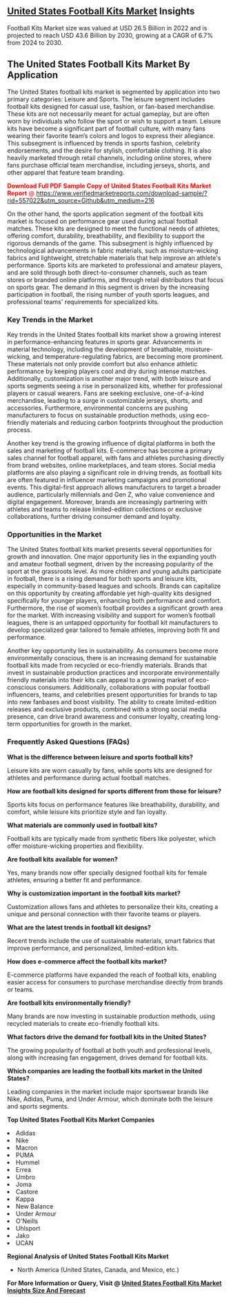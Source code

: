 <h2><a href="https://www.verifiedmarketreports.com/download-sample/?rid=557022&amp;utm_source=Github&amp;utm_medium=216" target="_blank">United States Football Kits Market</a> Insights</h2><p>Football Kits Market size was valued at USD 26.5 Billion in 2022 and is projected to reach USD 43.6 Billion by 2030, growing at a CAGR of 6.7% from 2024 to 2030.</p><p><h2>The United States Football Kits Market By Application</h2><p>The United States football kits market is segmented by application into two primary categories: Leisure and Sports. The leisure segment includes football kits designed for casual use, fashion, or fan-based merchandise. These kits are not necessarily meant for actual gameplay, but are often worn by individuals who follow the sport or wish to support a team. Leisure kits have become a significant part of football culture, with many fans wearing their favorite team’s colors and logos to express their allegiance. This subsegment is influenced by trends in sports fashion, celebrity endorsements, and the desire for stylish, comfortable clothing. It is also heavily marketed through retail channels, including online stores, where fans purchase official team merchandise, including jerseys, shorts, and other apparel that feature team branding.<p><span class=""><span style="color: #ff0000;"><strong>Download Full PDF Sample Copy of United States Football Kits Market Report</strong> @ </span><a href="https://www.verifiedmarketreports.com/download-sample/?rid=557022&amp;utm_source=Github&amp;utm_medium=216" target="_blank">https://www.verifiedmarketreports.com/download-sample/?rid=557022&amp;utm_source=Github&amp;utm_medium=216</a></span></p>On the other hand, the sports application segment of the football kits market is focused on performance gear used during actual football matches. These kits are designed to meet the functional needs of athletes, offering comfort, durability, breathability, and flexibility to support the rigorous demands of the game. This subsegment is highly influenced by technological advancements in fabric materials, such as moisture-wicking fabrics and lightweight, stretchable materials that help improve an athlete's performance. Sports kits are marketed to professional and amateur players, and are sold through both direct-to-consumer channels, such as team stores or branded online platforms, and through retail distributors that focus on sports gear. The demand in this segment is driven by the increasing participation in football, the rising number of youth sports leagues, and professional teams' requirements for specialized kits.<h3>Key Trends in the Market</h3><p>Key trends in the United States football kits market show a growing interest in performance-enhancing features in sports gear. Advancements in material technology, including the development of breathable, moisture-wicking, and temperature-regulating fabrics, are becoming more prominent. These materials not only provide comfort but also enhance athletic performance by keeping players cool and dry during intense matches. Additionally, customization is another major trend, with both leisure and sports segments seeing a rise in personalized kits, whether for professional players or casual wearers. Fans are seeking exclusive, one-of-a-kind merchandise, leading to a surge in customizable jerseys, shorts, and accessories. Furthermore, environmental concerns are pushing manufacturers to focus on sustainable production methods, using eco-friendly materials and reducing carbon footprints throughout the production process.<p>Another key trend is the growing influence of digital platforms in both the sales and marketing of football kits. E-commerce has become a primary sales channel for football apparel, with fans and athletes purchasing directly from brand websites, online marketplaces, and team stores. Social media platforms are also playing a significant role in driving trends, as football kits are often featured in influencer marketing campaigns and promotional events. This digital-first approach allows manufacturers to target a broader audience, particularly millennials and Gen Z, who value convenience and digital engagement. Moreover, brands are increasingly partnering with athletes and teams to release limited-edition collections or exclusive collaborations, further driving consumer demand and loyalty.<h3>Opportunities in the Market</h3><p>The United States football kits market presents several opportunities for growth and innovation. One major opportunity lies in the expanding youth and amateur football segment, driven by the increasing popularity of the sport at the grassroots level. As more children and young adults participate in football, there is a rising demand for both sports and leisure kits, especially in community-based leagues and schools. Brands can capitalize on this opportunity by creating affordable yet high-quality kits designed specifically for younger players, enhancing both performance and comfort. Furthermore, the rise of women’s football provides a significant growth area for the market. With increasing visibility and support for women’s football leagues, there is an untapped opportunity for football kit manufacturers to develop specialized gear tailored to female athletes, improving both fit and performance.<p>Another key opportunity lies in sustainability. As consumers become more environmentally conscious, there is an increasing demand for sustainable football kits made from recycled or eco-friendly materials. Brands that invest in sustainable production practices and incorporate environmentally friendly materials into their kits can appeal to a growing market of eco-conscious consumers. Additionally, collaborations with popular football influencers, teams, and celebrities present opportunities for brands to tap into new fanbases and boost visibility. The ability to create limited-edition releases and exclusive products, combined with a strong social media presence, can drive brand awareness and consumer loyalty, creating long-term opportunities for growth in the market.<h3>Frequently Asked Questions (FAQs)</h3><p><strong>What is the difference between leisure and sports football kits?</strong></p><p>Leisure kits are worn casually by fans, while sports kits are designed for athletes and performance during actual football matches.</p><p><strong>How are football kits designed for sports different from those for leisure?</strong></p><p>Sports kits focus on performance features like breathability, durability, and comfort, while leisure kits prioritize style and fan loyalty.</p><p><strong>What materials are commonly used in football kits?</strong></p><p>Football kits are typically made from synthetic fibers like polyester, which offer moisture-wicking properties and flexibility.</p><p><strong>Are football kits available for women?</strong></p><p>Yes, many brands now offer specially designed football kits for female athletes, ensuring a better fit and performance.</p><p><strong>Why is customization important in the football kits market?</strong></p><p>Customization allows fans and athletes to personalize their kits, creating a unique and personal connection with their favorite teams or players.</p><p><strong>What are the latest trends in football kit designs?</strong></p><p>Recent trends include the use of sustainable materials, smart fabrics that improve performance, and personalized, limited-edition kits.</p><p><strong>How does e-commerce affect the football kits market?</strong></p><p>E-commerce platforms have expanded the reach of football kits, enabling easier access for consumers to purchase merchandise directly from brands or teams.</p><p><strong>Are football kits environmentally friendly?</strong></p><p>Many brands are now investing in sustainable production methods, using recycled materials to create eco-friendly football kits.</p><p><strong>What factors drive the demand for football kits in the United States?</strong></p><p>The growing popularity of football at both youth and professional levels, along with increasing fan engagement, drives demand for football kits.</p><p><strong>Which companies are leading the football kits market in the United States?</strong></p><p>Leading companies in the market include major sportswear brands like Nike, Adidas, Puma, and Under Armour, which dominate both the leisure and sports segments.</p></p><p><strong>Top United States Football Kits Market Companies</strong></p><div data-test-id=""><p><li>Adidas</li><li> Nike</li><li> Macron</li><li> PUMA</li><li> Hummel</li><li> Errea</li><li> Umbro</li><li> Joma</li><li> Castore</li><li> Kappa</li><li> New Balance</li><li> Under Armour</li><li> O'Neills</li><li> Uhlsport</li><li> Jako</li><li> UCAN</li></p><div><strong>Regional Analysis of&nbsp;United States Football Kits Market</strong></div><ul><li dir="ltr"><p dir="ltr">North America&nbsp;(United States, Canada, and Mexico, etc.)</p></li></ul><p><strong>For More Information or Query, Visit @&nbsp;</strong><strong><a href="https://www.verifiedmarketreports.com/product/football-kits-market/?utm_source=Github&amp;utm_medium=216" target="_blank">United States Football Kits Market Insights Size And Forecast</a></strong></p></div>
